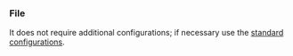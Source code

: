 ### File
It does not require additional configurations; if necessary use the [standard configurations](../../base.md#the-following-properties-are-managed-in-the-components).
